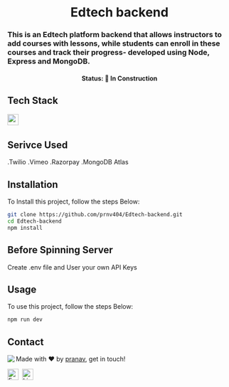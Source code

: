 <h1 align="center">
	Edtech backend
</h1>

<h3>
	This is an Edtech  platform  backend that allows instructors to add courses with lessons, while students can enroll in these courses and track their progress- developed using Node, Express and MongoDB.
</h3>



<h4 align="center">
	Status: 🚧 In Construction
</h4>



## Tech Stack
<img src="https://img.shields.io/badge/Nodejs-05122A?style=flat&logo=node.js" alt="nodejs Badge" height="25">&nbsp;

## Serivce Used 
 .Twilio
 .Vimeo
 .Razorpay
 .MongoDB Atlas

## Installation
To Install this project, follow the steps Below:
```bash
git clone https://github.com/prnv404/Edtech-backend.git
cd Edtech-backend
npm install
```
## Before Spinning Server
 
  Create .env file and User your own API Keys 

## Usage
To use this project, follow the steps Below:

```bash
npm run dev
```

## Contact
<img align="left" src="https://avatars.githubusercontent.com/prnv404?size=100">

Made with ❤️ by [pranav](https://github.com/prnv404), get in touch!

<a href="mailto:pranavofficial404@gmail.com" target="_blank"><img src="https://img.shields.io/badge/Email-D14836?style=flat&logo=gmail&logoColor=white" alt="Email Badge" height="25"></a>&nbsp;
<a href="https://www.linkedin.com/in/pranav s" target="_blank"><img src="https://img.shields.io/badge/Linkedin-0077B5?style=flat&logo=linkedin&logoColor=white" alt="LinkedIn Badge" height="25"></a>&nbsp;

<br clear="left"/>
